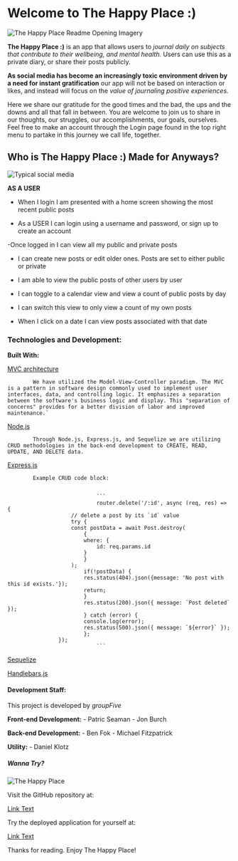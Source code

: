 #                   Welcome to The Happy Place :)


![The Happy Place Readme Opening Imagery](https://www.livehappy.com/wp-content/uploads/2018/02/happy.jpg)



**The Happy Place :)** is an app that allows users to *journal daily on subjects that contribute to their wellbeing, and mental health.* Users can use this as a private diary, or share their posts publicly. 

**As social media has become an increasingly toxic environment driven by a need for instant gratification** our app will not be based on interaction or likes, and instead will focus on the *value of journaling positive experiences.*


Here we share our gratitude for the good times and the bad, the ups and the downs and all that fall in between.
You are welcome to join us to share in our thoughts, our struggles, our accomplishments, our goals, ourselves.
Feel free to make an account through the Login page found in the top right menu to partake in this journey we call life, together.



##                  Who is **The Happy Place :)** Made for Anyways?


![Typical social media](https://encrypted-tbn0.gstatic.com/images?q=tbn:ANd9GcTxOHV1tFEHL2CXOil4YM9ept8mnCQjUjScGA&usqp=CAU)

**AS A USER**

- When I login I am presented with a home screen showing the most recent public posts

- As a USER I can login using a username and password, or sign up to create an account

-Once logged in I can view all my public and private posts

- I can create new posts or edit older ones. Posts are set to either public or private

- I am able to view the public posts of other users by user

- I can toggle to a calendar view and view a count of public posts by day

- I can switch this view to only view a count of my own posts

- When I click on a date I can view posts associated with that date



###                  Technologies and Development:

**Built With:**

[MVC architecture](https://developer.mozilla.org/en-US/docs/Glossary/MVC)

            We have utilized the Model-View-Controller paradigm. The MVC is a pattern in software design commonly used to implement user interfaces, data, and controlling logic. It emphasizes a separation between the software's business logic and display. This "separation of concerns" provides for a better division of labor and improved maintenance.`

[Node.js](https://nodejs.org/en/docs/)

        
            Through Node.js, Express.js, and Sequelize we are utilizing CRUD methodologies in the back-end development to CREATE, READ, UPDATE, AND DELETE data. 


[Express.js](https://expressjs.com/)

            Example CRUD code block:


                                ```
                                router.delete('/:id', async (req, res) => {
                        // delete a post by its `id` value
                        try {
                        const postData = await Post.destroy(
                            {
                            where: {
                                id: req.params.id
                            }
                            }
                        );
                            if(!postData) {
                            res.status(404).json({message: 'No post with this id exists.'});
                            return;
                            }
                            res.status(200).json({ message: `Post deleted` });
                            } catch (error) {
                            console.log(error);
                            res.status(500).json({ message: `${error}` });
                            };
                    });
                                ```

[Sequelize](https://sequelize.org/)

        
           

[Handlebars.js](https://handlebarsjs.com/)

           
        





####                    Development Staff:




This project is developed by *groupFive*

**Front-end Development:**
    - Patric Seaman
    - Jon Burch

**Back-end Development:**
    - Ben Fok
    - Michael Fitzpatrick

**Utility:**
    - Daniel Klotz





#####                   Wanna Try?


![The Happy Place](https://images.squarespace-cdn.com/content/v1/5dc364e749035d18e6487b1a/1574125097244-WOT8UEGEORK43SWBQFQE/59244174_368886433968369_8260657057507697092_n.jpg?format=1000w)



Visit the GitHub repository at: 

[Link Text](https://github.com/mlfitz2/The-Happy-Place)


Try the deployed application for yourself at:

[Link Text](https://path/to/link)


Thanks for reading. Enjoy The Happy Place!




